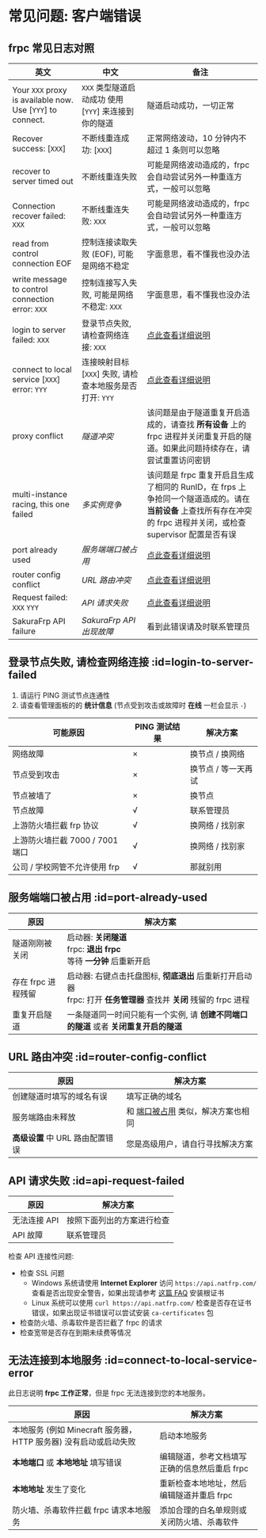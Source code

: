 # 常见问题: 客户端错误

## frpc 常见日志对照

| 英文 | 中文 | 备注 |
| --- | --- | --- |
| Your `XXX` proxy is available now. Use [`YYY`] to connect. | `XXX` 类型隧道启动成功 使用 [`YYY`] 来连接到你的隧道 | 隧道启动成功，一切正常 |
| Recover success: [`XXX`] | 不断线重连成功: [`XXX`] | 正常网络波动，10 分钟内不超过 1 条则可以忽略 |
| recover to server timed out | 不断线重连失败 | 可能是网络波动造成的，frpc 会自动尝试另外一种重连方式，一般可以忽略 |
| Connection recover failed: `XXX` | 不断线重连失败: `XXX` | 可能是网络波动造成的，frpc 会自动尝试另外一种重连方式，一般可以忽略 |
| read from control connection EOF | 控制连接读取失败 (EOF), 可能是网络不稳定 | 字面意思，看不懂我也没办法 |
| write message to control connection error: `XXX` | 控制连接写入失败, 可能是网络不稳定: `XXX` | 字面意思，看不懂我也没办法 |
| login to server failed: `XXX` | 登录节点失败, 请检查网络连接: `XXX` | [点此查看详细说明](#login-to-server-failed) |
| connect to local service [`XXX`] error: `YYY` | 连接映射目标 [`XXX`] 失败, 请检查本地服务是否打开: `YYY` | [点此查看详细说明](#connect-to-local-service-error) |
| proxy conflict | *隧道冲突* | 该问题是由于隧道重复开启造成的，请查找 **所有设备** 上的 frpc 进程并关闭重复开启的隧道。如果此问题持续存在，请尝试重置访问密钥 |
| multi-instance racing, this one failed | *多实例竞争* | 该问题是 frpc 重复开启且生成了相同的 RunID，在 frps 上争抢同一个隧道造成的。请在 **当前设备** 上查找所有存在冲突的 frpc 进程并关闭，或检查 supervisor 配置是否有误 |
| port already used | *服务端端口被占用* | [点此查看详细说明](#port-already-used) |
| router config conflict | *URL 路由冲突* | [点此查看详细说明](#router-config-conflict) |
| Request failed: `XXX` `YYY` | *API 请求失败* | [点此查看详细说明](#api-request-failed) |
| SakuraFrp API failure | *SakuraFrp API 出现故障* | 看到此错误请及时联系管理员 |

## 登录节点失败, 请检查网络连接 :id=login-to-server-failed

1. 请运行 PING 测试节点连通性
2. 请查看管理面板的的 **统计信息** (节点受到攻击或故障时 **在线** 一栏会显示 `-`)

| 可能原因 | PING 测试结果 | 解决方案 |
| --- | --- | --- |
| 网络故障 | × | 换节点 / 换网络 |
| 节点受到攻击 | × | 换节点 / 等一天再试 |
| 节点被墙了 | × | 换节点 |
| 节点故障 | √ | 联系管理员 |
| 上游防火墙拦截 frp 协议 | √ | 换网络 / 找别家 |
| 上游防火墙拦截 7000 / 7001 端口 | √ | 换网络 / 找别家 |
| 公司 / 学校网管不允许使用 frp | √ | 那就别用 |

## 服务端端口被占用 :id=port-already-used

| 原因 | 解决方案 |
| --- | --- |
| 隧道刚刚被关闭 | 启动器: **关闭隧道** <br> frpc: **退出 frpc** <br> 等待 **一分钟** 后重新开启 |
| 存在 frpc 进程残留 | 启动器: 右键点击托盘图标, **彻底退出** 后重新打开启动器 <br> frpc: 打开 **任务管理器** 查找并 **关闭** 残留的 frpc 进程 |
| 重复开启隧道 | 一条隧道同一时间只能有一个实例, 请 **创建不同端口的隧道** 或者 **关闭重复开启的隧道** |

## URL 路由冲突 :id=router-config-conflict

| 原因 | 解决方案 |
| --- | --- |
| 创建隧道时填写的域名有误 | 填写正确的域名 |
| 服务端路由未释放 | 和 [端口被占用](#port-already-used) 类似，解决方案也相同 |
| **高级设置** 中 URL 路由配置错误 | 您是高级用户，请自行寻找解决方案 |

## API 请求失败 :id=api-request-failed

| 原因 | 解决方案 |
| --- | --- |
| 无法连接 API | 按照下面列出的方案进行检查 |
| API 故障 | 联系管理员 |

检查 API 连接性问题:

- 检查 SSL 问题
  - Windows 系统请使用 **Internet Explorer** 访问 `https://api.natfrp.com/` 查看是否出现安全警告，如果出现请参考 [这篇 FAQ](/faq/launcher#远程证书无效) 安装根证书
  - Linux 系统可以使用 `curl https://api.natfrp.com/` 检查是否存在证书错误，如果出现证书错误可以尝试安装 `ca-certificates` 包
- 检查防火墙、杀毒软件是否拦截了 frpc 的请求
- 检查宽带是否存在到期未续费等情况

## 无法连接到本地服务 :id=connect-to-local-service-error

此日志说明 **frpc 工作正常**，但是 frpc 无法连接到您的本地服务。

| 原因 | 解决方案 |
| --- | --- |
| 本地服务 (例如 Minecraft 服务器，HTTP 服务器) 没有启动或启动失败 | 启动本地服务 |
| **本地端口** 或 **本地地址** 填写错误 | 编辑隧道，参考文档填写正确的信息然后重启 frpc |
| **本地地址** 发生了变化 | 重新检查本地地址，然后编辑隧道并重启 frpc |
| 防火墙、杀毒软件拦截 frpc 请求本地服务 | 添加合理的白名单规则或关闭防火墙、杀毒软件 |
